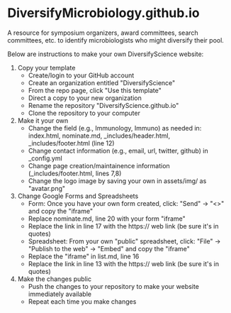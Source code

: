 # DiversifyMicrobiology.github.io
A resource for symposium organizers, award committees, search committees, etc. to identify microbiologists who might diversify their pool.


Below are instructions to make your own DiversifyScience website:

1. Copy your template
    + Create/login to your GitHub account
    + Create an organization entitled "DiversifyScience"
    + From the repo page, click "Use this template"
    + Direct a copy to your new organization
    + Rename the repository "DiversifyScience.github.io"
    + Clone the repository to your computer
2. Make it your own
    + Change the field (e.g., Immunology, Immuno) as needed in: index.html, nominate.md, _includes/header.html, _includes/footer.html (line 12)
    + Change contact information (e.g., email, url, twitter, github) in _config.yml
    + Change page creation/maintainence information (_includes/footer.html, lines 7,8)
    + Change the logo image by saving your own in assets/img/ as "avatar.png"
3. Change Google Forms and Spreadsheets
    + Form: Once you have your own form created, click: "Send" -> "<>" and copy the "iframe"
    + Replace nominate.md, line 20 with your form "iframe"
    + Replace the link in line 17 with the https:// web link (be sure it's in quotes)
    + Spreadsheet: From your own "public" spreadsheet, click: "File" -> "Publish to the web" -> "Embed" and copy the "iframe"
    + Replace the "iframe" in list.md, line 16
    + Replace the link in line 13 with the https:// web link (be sure it's in quotes)
4. Make the changes public
    + Push the changes to your repository to make your website immediately available
    + Repeat each time you make changes